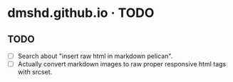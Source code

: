 # dmshd.github.io · TODO

## TODO

- [ ] Search about "insert raw html in markdown pelican".
- [ ] Actually convert markdown images to raw proper responsive html tags with srcset.
